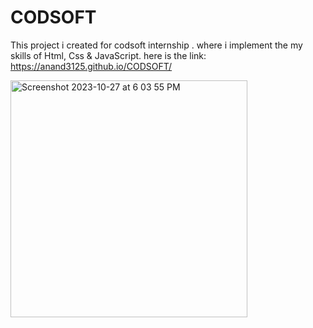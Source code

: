 # CODSOFT
This project i created for codsoft  internship .
where i implement the my skills of Html, Css & JavaScript.
here is the link: https://anand3125.github.io/CODSOFT/

<img width="379" alt="Screenshot 2023-10-27 at 6 03 55 PM" src="https://github.com/Anand3125/CODSOFT/assets/124582976/14ba954e-8f9e-4840-b3ac-eff67a3928f3">
